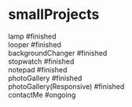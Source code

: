 # smallProjects
 lamp #finished <br>
 looper #finished <br>
 backgroundChanger #finished <br>
 stopwatch #finished <br>
 notepad #finished <br>
 photoGallery #finished <br>
 photoGallery(Responsive) #finished<br>
 contactMe #ongoing